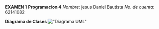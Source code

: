 **EXAMEN 1**
 **Programacion 4**
 *Nombre*: jesus Daniel Bautista
 *No. de cuenta*: 62141082

 
 **Diagrama de Clases**
 !["Diagrama UML"](https://app.genmymodel.com/api/projects/_2SevwGCPEe2ck8ytUMEi6A/diagrams/_2Sevw2CPEe2ck8ytUMEi6A/svg)
